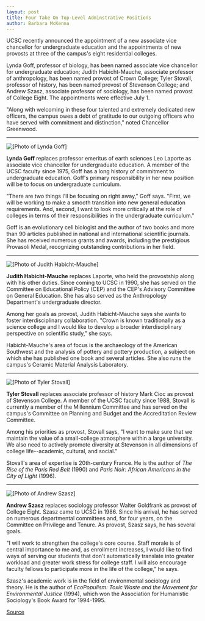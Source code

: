```yaml
---
layout: post
title: Four Take On Top-Level Adminstrative Positions
author: Barbara McKenna
---
```


UCSC recently announced the appointment of a new associate vice chancellor for undergraduate education and the appointments of new provosts at three of the campus's eight residential colleges.

Lynda Goff, professor of biology, has been named associate vice chancellor for undergraduate education; Judith Habicht-Mauche, associate professor of anthropology, has been named provost of Crown College; Tyler Stovall, professor of history, has been named provost of Stevenson College; and Andrew Szasz, associate professor of sociology, has been named provost of College Eight. The appointments were effective July 1.

"Along with welcoming in these four talented and extremely dedicated new officers, the campus owes a debt of gratitude to our outgoing officers who have served with commitment and distinction," noted Chancellor Greenwood.

* * *

![\[Photo of Lynda Goff\]][1]

**Lynda Goff** replaces professor emeritus of earth sciences Leo Laporte as associate vice chancellor for undergraduate education. A member of the UCSC faculty since 1975, Goff has a long history of commitment to undergraduate education. Goff's primary responsibility in her new position will be to focus on undergraduate curriculum.

"There are two things I'll be focusing on right away," Goff says. "First, we will be working to make a smooth transition into new general education requirements. And, second, I want to look more critically at the role of colleges in terms of their responsibilities in the undergraduate curriculum."

Goff is an evolutionary cell biologist and the author of two books and more than 90 articles published in national and international scientific journals. She has received numerous grants and awards, including the prestigious Provasoli Medal, recognizing outstanding contributions in her field.

* * *

![\[Photo of Judith Habicht-Mauche\]][2]

**Judith Habicht-Mauche** replaces Laporte, who held the provostship along with his other duties. Since coming to UCSC in 1990, she has served on the Committee on Educational Policy (CEP) and the CEP's Advisory Committee on General Education. She has also served as the Anthropology Department's undergraduate director.

Among her goals as provost, Judith Habicht-Mauche says she wants to foster interdisciplinary collaboration. "Crown is known traditionally as a science college and I would like to develop a broader interdisciplinary perspective on scientific study," she says.

Habicht-Mauche's area of focus is the archaeology of the American Southwest and the analysis of pottery and pottery production, a subject on which she has published one book and several articles. She also runs the campus's Ceramic Material Analysis Laboratory.

* * *

![\[Photo of Tyler Stovall\]][3]

**Tyler Stovall** replaces associate professor of history Mark Cioc as provost of Stevenson College. A member of the UCSC faculty since 1988, Stovall is currently a member of the Millennium Committee and has served on the campus's Committee on Planning and Budget and the Accreditation Review Committee.

Among his priorities as provost, Stovall says, "I want to make sure that we maintain the value of a small-college atmosphere within a large university. We also need to actively promote diversity at Stevenson in all dimensions of college life--academic, cultural, and social."

Stovall's area of expertise is 20th-century France. He is the author of _The Rise of the Paris Red Belt_ (1990) and _Paris Noir: African Americans in the City of Light_ (1996).

* * *

![\[Photo of Andrew Szasz\]][4]

**Andrew Szasz** replaces sociology professor Walter Goldfrank as provost of College Eight. Szasz came to UCSC in 1986. Since his arrival, he has served on numerous departmental committees and, for four years, on the Committee on Privilege and Tenure. As provost, Szasz says, he has several goals.

"I will work to strengthen the college's core course. Staff morale is of central importance to me and, as enrollment increases, I would like to find ways of serving our students that don't automatically translate into greater workload and greater work stress for college staff. I will also encourage faculty fellows to participate more in the life of the college," he says.

Szasz's academic work is in the field of environmental sociology and theory. He is the author of _EcoPopulism: Toxic Waste and the Movement for Environmental Justice_ (1994), which won the Association for Humanistic Sociology's Book Award for 1994-1995.

[1]: http://www1.ucsc.edu/oncampus/currents/98-99/art/goff_lynda.98-07-27.gif
[2]: http://www1.ucsc.edu/oncampus/currents/98-99/art/habicht-mauche.98-07-27.gif
[3]: http://www1.ucsc.edu/oncampus/currents/98-99/art/stovall_tyler.98-07-27.gif
[4]: http://www1.ucsc.edu/oncampus/currents/98-99/art/szasz_andrew.98-07-27.gif

[Source](http://www1.ucsc.edu/oncampus/currents/98-99/07-27/provosts.htm "Permalink to UCSC associate vice chancellor, provosts appointed: 07-27-98")
